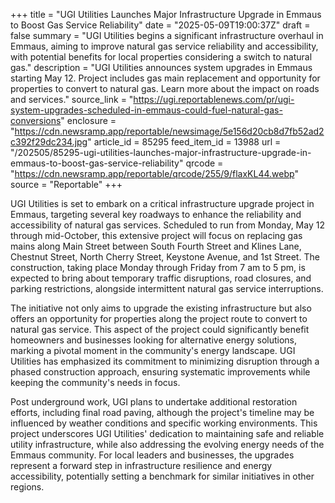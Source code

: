 +++
title = "UGI Utilities Launches Major Infrastructure Upgrade in Emmaus to Boost Gas Service Reliability"
date = "2025-05-09T19:00:37Z"
draft = false
summary = "UGI Utilities begins a significant infrastructure overhaul in Emmaus, aiming to improve natural gas service reliability and accessibility, with potential benefits for local properties considering a switch to natural gas."
description = "UGI Utilities announces system upgrades in Emmaus starting May 12. Project includes gas main replacement and opportunity for properties to convert to natural gas. Learn more about the impact on roads and services."
source_link = "https://ugi.reportablenews.com/pr/ugi-system-upgrades-scheduled-in-emmaus-could-fuel-natural-gas-conversions"
enclosure = "https://cdn.newsramp.app/reportable/newsimage/5e156d20cb8d7fb52ad2c392f29dc234.jpg"
article_id = 85295
feed_item_id = 13988
url = "/202505/85295-ugi-utilities-launches-major-infrastructure-upgrade-in-emmaus-to-boost-gas-service-reliability"
qrcode = "https://cdn.newsramp.app/reportable/qrcode/255/9/flaxKL44.webp"
source = "Reportable"
+++

<p>UGI Utilities is set to embark on a critical infrastructure upgrade project in Emmaus, targeting several key roadways to enhance the reliability and accessibility of natural gas services. Scheduled to run from Monday, May 12 through mid-October, this extensive project will focus on replacing gas mains along Main Street between South Fourth Street and Klines Lane, Chestnut Street, North Cherry Street, Keystone Avenue, and 1st Street. The construction, taking place Monday through Friday from 7 am to 5 pm, is expected to bring about temporary traffic disruptions, road closures, and parking restrictions, alongside intermittent natural gas service interruptions.</p><p>The initiative not only aims to upgrade the existing infrastructure but also offers an opportunity for properties along the project route to convert to natural gas service. This aspect of the project could significantly benefit homeowners and businesses looking for alternative energy solutions, marking a pivotal moment in the community's energy landscape. UGI Utilities has emphasized its commitment to minimizing disruption through a phased construction approach, ensuring systematic improvements while keeping the community's needs in focus.</p><p>Post underground work, UGI plans to undertake additional restoration efforts, including final road paving, although the project's timeline may be influenced by weather conditions and specific working environments. This project underscores UGI Utilities' dedication to maintaining safe and reliable utility infrastructure, while also addressing the evolving energy needs of the Emmaus community. For local leaders and businesses, the upgrades represent a forward step in infrastructure resilience and energy accessibility, potentially setting a benchmark for similar initiatives in other regions.</p>